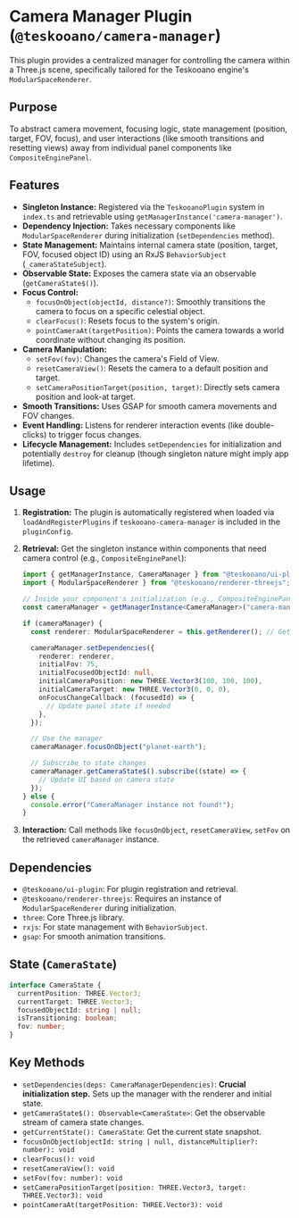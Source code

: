 # Camera Manager Plugin (`@teskooano/camera-manager`)

This plugin provides a centralized manager for controlling the camera within a Three.js scene, specifically tailored for the Teskooano engine's `ModularSpaceRenderer`.

## Purpose

To abstract camera movement, focusing logic, state management (position, target, FOV, focus), and user interactions (like smooth transitions and resetting views) away from individual panel components like `CompositeEnginePanel`.

## Features

- **Singleton Instance:** Registered via the `TeskooanoPlugin` system in `index.ts` and retrievable using `getManagerInstance('camera-manager')`.
- **Dependency Injection:** Takes necessary components like `ModularSpaceRenderer` during initialization (`setDependencies` method).
- **State Management:** Maintains internal camera state (position, target, FOV, focused object ID) using an RxJS `BehaviorSubject` (`_cameraStateSubject`).
- **Observable State:** Exposes the camera state via an observable (`getCameraState$()`).
- **Focus Control:**
  - `focusOnObject(objectId, distance?)`: Smoothly transitions the camera to focus on a specific celestial object.
  - `clearFocus()`: Resets focus to the system's origin.
  - `pointCameraAt(targetPosition)`: Points the camera towards a world coordinate without changing its position.
- **Camera Manipulation:**
  - `setFov(fov)`: Changes the camera's Field of View.
  - `resetCameraView()`: Resets the camera to a default position and target.
  - `setCameraPositionTarget(position, target)`: Directly sets camera position and look-at target.
- **Smooth Transitions:** Uses GSAP for smooth camera movements and FOV changes.
- **Event Handling:** Listens for renderer interaction events (like double-clicks) to trigger focus changes.
- **Lifecycle Management:** Includes `setDependencies` for initialization and potentially `destroy` for cleanup (though singleton nature might imply app lifetime).

## Usage

1.  **Registration:** The plugin is automatically registered when loaded via `loadAndRegisterPlugins` if `teskooano-camera-manager` is included in the `pluginConfig`.

2.  **Retrieval:** Get the singleton instance within components that need camera control (e.g., `CompositeEnginePanel`):

    ```typescript
    import { getManagerInstance, CameraManager } from "@teskooano/ui-plugin"; // Assuming CameraManager is re-exported or imported directly
    import { ModularSpaceRenderer } from "@teskooano/renderer-threejs";

    // Inside your component's initialization (e.g., CompositeEnginePanel.init)
    const cameraManager = getManagerInstance<CameraManager>("camera-manager");

    if (cameraManager) {
      const renderer: ModularSpaceRenderer = this.getRenderer(); // Get your renderer instance

      cameraManager.setDependencies({
        renderer: renderer,
        initialFov: 75,
        initialFocusedObjectId: null,
        initialCameraPosition: new THREE.Vector3(100, 100, 100),
        initialCameraTarget: new THREE.Vector3(0, 0, 0),
        onFocusChangeCallback: (focusedId) => {
          // Update panel state if needed
        },
      });

      // Use the manager
      cameraManager.focusOnObject("planet-earth");

      // Subscribe to state changes
      cameraManager.getCameraState$().subscribe((state) => {
        // Update UI based on camera state
      });
    } else {
      console.error("CameraManager instance not found!");
    }
    ```

3.  **Interaction:** Call methods like `focusOnObject`, `resetCameraView`, `setFov` on the retrieved `cameraManager` instance.

## Dependencies

- `@teskooano/ui-plugin`: For plugin registration and retrieval.
- `@teskooano/renderer-threejs`: Requires an instance of `ModularSpaceRenderer` during initialization.
- `three`: Core Three.js library.
- `rxjs`: For state management with `BehaviorSubject`.
- `gsap`: For smooth animation transitions.

## State (`CameraState`)

```typescript
interface CameraState {
  currentPosition: THREE.Vector3;
  currentTarget: THREE.Vector3;
  focusedObjectId: string | null;
  isTransitioning: boolean;
  fov: number;
}
```

## Key Methods

- `setDependencies(deps: CameraManagerDependencies)`: **Crucial initialization step.** Sets up the manager with the renderer and initial state.
- `getCameraState$(): Observable<CameraState>`: Get the observable stream of camera state changes.
- `getCurrentState(): CameraState`: Get the current state snapshot.
- `focusOnObject(objectId: string | null, distanceMultiplier?: number): void`
- `clearFocus(): void`
- `resetCameraView(): void`
- `setFov(fov: number): void`
- `setCameraPositionTarget(position: THREE.Vector3, target: THREE.Vector3): void`
- `pointCameraAt(targetPosition: THREE.Vector3): void`

